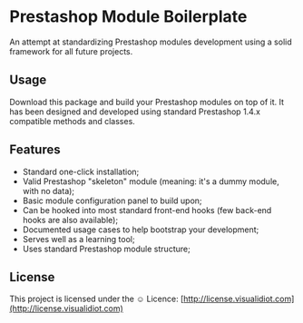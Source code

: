 # Prestashop Module Boilerplate
An attempt at standardizing Prestashop modules development using a solid framework for all future projects.

## Usage
Download this package and build your Prestashop modules on top of it. It has been designed and developed using standard Prestashop 1.4.x compatible methods and classes.

## Features
* Standard one-click installation;
* Valid Prestashop "skeleton" module (meaning: it's a dummy module, with no data);
* Basic module configuration panel to build upon;
* Can be hooked into most standard front-end hooks (few back-end hooks are also available);
* Documented usage cases to help bootstrap your development;
* Serves well as a learning tool;
* Uses standard Prestashop module structure;

## License
This project is licensed under the ☺ Licence: [http://license.visualidiot.com](http://license.visualidiot.com)
